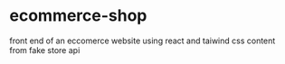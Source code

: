 # ecommerce-shop
front end of an eccomerce website using react and taiwind css content from fake store api
